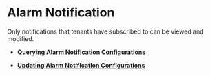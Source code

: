 # Alarm Notification<a name="EN-US_TOPIC_0193631124"></a>

Only notifications that tenants have subscribed to can be viewed and modified.

-   **[Querying Alarm Notification Configurations](querying-alarm-notification-configurations.md)**  

-   **[Updating Alarm Notification Configurations](updating-alarm-notification-configurations.md)**  


